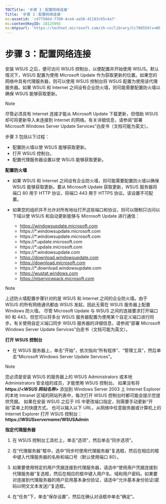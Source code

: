 ```yaml
---
TOCTitle: '步骤 3：配置网络连接'
Title: '步骤 3：配置网络连接'
ms:assetid: 'cd77566d-7780-4ce4-aa56-41183c65c4a7'
ms:contentKeyID: 18125993
ms:mtpsurl: 'https://technet.microsoft.com/zh-cn/library/Cc708559(v=WS.10)'
---
```


步骤 3：配置网络连接
====================

安装 WSUS 之后，便可访问 WSUS 控制台，以便配置并开始使用 WSUS。默认情况下，WSUS 配置为使用 Microsoft Update 作为获取更新的位置。如果您的网络中具有代理服务器，则可以使用 WSUS 控制台将 WSUS 配置为使用该代理服务器。如果 WSUS 和 Internet 之间设有企业防火墙，则可能需要配置防火墙以确保 WSUS 能够获取更新。

> [!Note]  
> 尽管必须具有 Internet 连接才能从 Microsoft Update 下载更新，但借助 WSUS 却可将更新导入未连接到 Internet 的网络。有关详细信息，请参阅“部署 Microsoft Windows Server Update Services”白皮书（文档可能为英文）。 

步骤 3 包括以下过程：

-   配置防火墙以使 WSUS 能够获取更新。
-   打开 WSUS 控制台。
-   配置代理服务器设置以使 WSUS 能够获取更新。

**配置防火墙**
-   如果 WSUS 和 Internet 之间设有企业防火墙，则可能需要配置防火墙以确保 WSUS 能够获取更新。要从 Microsoft Update 获取更新，WSUS 服务器将端口 80 用于 HTTP 协议，将端口 443 用于 HTTPS 协议。该设置不可配置。

-   如果您的组织并不允许对所有地址打开这些端口和协议，则可以限制只访问以下域以使 WSUS 和自动更新能够与 Microsoft Update 进行通信：

    -   https://windowsupdate.microsoft.com
    -   https://\*.windowsupdate.microsoft.com
    -   https://\*.windowsupdate.microsoft.com
    -   https://\*.update.microsoft.com
    -   https://\*.update.microsoft.com
    -   https://\*.windowsupdate.com
    -   https://download.windowsupdate.com
    -   https://download.microsoft.com
    -   https://\*.download.windowsupdate.com
    -   https://wustat.windows.com
    -   https://ntservicepack.microsoft.com

> [!Note]  
> 上述防火墙配置步骤针对的是 WSUS 和 Internet 之间的企业防火墙。由于 WSUS 的所有网络通讯都由 WSUS 发起，因此无需在 WSUS 服务器上配置 Windows 防火墙。 尽管 Microsoft Update 与 WSUS 之间的连接要求打开端口 80 和 443，但您可以将多台 WSUS 服务器配置为使用某个自定义端口进行同步。有关使用自定义端口同步 WSUS 服务器的详细信息，请参阅“部署 Microsoft Windows Server Update Services”白皮书（文档可能为英文）。 

**打开 WSUS 控制台**
-   在 WSUS 服务器上，单击“开始”，依次指向“所有程序”、“管理工具”，然后单击“Microsoft Windows Server Update Services”。

> [!Note]  
> 您必须是安装 WSUS 的服务器上的 WSUS Administrators 或本地 Administrators 安全组的成员，才能使用 WSUS 控制台。 如果没有将 **https://&lt;***WSUS 网站名称***&gt;** 添加到 Windows Server 2003 上 Internet Explorer 的本地 Intranet 区域的网站列表中，每次打开 WSUS 控制台时都可能会提示您提供凭据。 如果在安装 WSUS 之后于 IIS 中更改端口指定，则需要手动更新“开始”菜单上的快捷方式。 也可以输入以下 URL，从网络中任意服务器或计算机上的 Internet Explorer 打开 WSUS 控制台：**https://***WSUSservername***/WSUSAdmin** 

**指定代理服务器**
1.  在 WSUS 控制台工具栏上，单击“选项”，然后单击“同步选项”。

2.  在“代理服务器”框中，选中“同步时使用代理服务器”复选框，然后在相应的框中键入代理服务器的名称和端口号（默认使用端口 80）。

3.  如果要使用特定的用户凭据连接到代理服务器，请选中“使用用户凭据连接到代理服务器”复选框，然后在相应的框中键入用户名、域和用户密码。如果要对连接到代理服务器的用户启用基本身份验证，请选中“允许基本身份验证(密码以明文文本发送)”复选框。

4.  在“任务”下，单击“保存设置”，然后在确认对话框中单击“确定”。
